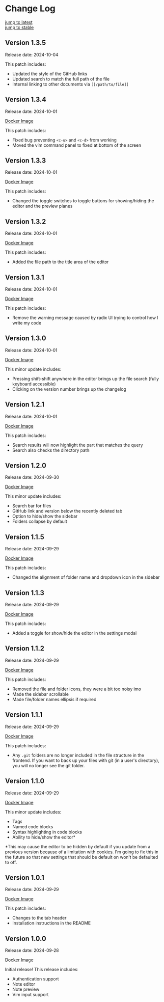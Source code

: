 # Change Log

[jump to latest](#version-134)<br>
[jump to stable](#version-134)

## Version 1.3.5

Release date: 2024-10-04

This patch includes:

- Updated the style of the GitHub links
- Updated search to match the full path of the file
- Internal linking to other documents via `[[/path/to/file]]`

## Version 1.3.4

Release date: 2024-10-01

[Docker Image](https://github.com/wuguishifu/tungsten/pkgs/container/tungsten/282660691?tag=1.3.4)

This patch includes:

- Fixed bug preventing `<c-u>` and `<c-d>` from working
- Moved the vim command panel to fixed at bottom of the screen

## Version 1.3.3

Release date: 2024-10-01

[Docker Image](https://github.com/wuguishifu/tungsten/pkgs/container/tungsten/282161492?tag=1.3.3)

This patch includes:

- Changed the toggle switches to toggle buttons for showing/hiding the editor and the preview planes

## Version 1.3.2

Release date: 2024-10-01

[Docker Image](https://github.com/wuguishifu/tungsten/pkgs/container/tungsten/282149269?tag=1.3.2)

This patch includes:

- Added the file path to the title area of the editor

## Version 1.3.1

Release date: 2024-10-01

[Docker Image](https://github.com/wuguishifu/tungsten/pkgs/container/tungsten/282135101?tag=1.3.1)

This patch includes:

- Remove the warning message caused by radix UI trying to control how I write my code

## Version 1.3.0

Release date: 2024-10-01

[Docker Image](https://github.com/wuguishifu/tungsten/pkgs/container/tungsten/282125111?tag=1.3.0)

This minor update includes:

- Pressing shift-shift anywhere in the editor brings up the file search (fully keyboard accessible)
- Clicking on the version number brings up the changelog

## Version 1.2.1

Release date: 2024-10-01

[Docker Image](https://github.com/wuguishifu/tungsten/pkgs/container/tungsten/282079236?tag=1.2.1)

This patch includes:

- Search results will now highlight the part that matches the query
- Search also checks the directory path

## Version 1.2.0

Release date: 2024-09-30

[Docker Image](https://github.com/wuguishifu/tungsten/pkgs/container/tungsten/282016484?tag=1.2.0)

This minor update includes:

- Search bar for files
- GitHub link and version below the recently deleted tab
- Option to hide/show the sidebar
- Folders collapse by default

## Version 1.1.5

Release date: 2024-09-29

[Docker Image](https://github.com/wuguishifu/tungsten/pkgs/container/tungsten/281310791?tag=1.1.5)

This patch includes:

- Changed the alignment of folder name and dropdown icon in the sidebar

## Version 1.1.3

Release date: 2024-09-29

[Docker Image](https://github.com/wuguishifu/tungsten/pkgs/container/tungsten/281305305?tag=1.1.3)

This patch includes:

- Added a toggle for show/hide the editor in the settings modal

## Version 1.1.2

Release date: 2024-09-29

[Docker Image](https://github.com/wuguishifu/tungsten/pkgs/container/tungsten/281304075?tag=1.1.2)

This patch includes:

- Removed the file and folder icons, they were a bit too noisy imo
- Made the sidebar scrollable
- Made file/folder names ellipsis if required

## Version 1.1.1

Release date: 2024-09-29

[Docker Image](https://github.com/wuguishifu/tungsten/pkgs/container/tungsten/281248276?tag=1.1.1)

This patch includes:

- Any `.git` folders are no longer included in the file structure in the frontend. If you want to back up your files with git (in a user's directory), you will no longer see the git folder.

## Version 1.1.0

Release date: 2024-09-29

[Docker Image](https://github.com/wuguishifu/tungsten/pkgs/container/tungsten/281214000?tag=1.1.0)

This minor update includes:

- Tags
- Named code blocks
- Syntax highlighting in code blocks
- Ability to hide/show the editor*

\*This may cause the editor to be hidden by default if you update from a previous version because of a limitation with cookies. I'm going to fix this in the future so that new settings that should be default on won't be defaulted to off.

## Version 1.0.1

Release date: 2024-09-29

[Docker Image](https://github.com/wuguishifu/tungsten/pkgs/container/tungsten/281106134?tag=1.0.1)

This patch includes:

- Changes to the tab header
- Installation instructions in the README

## Version 1.0.0

Release date: 2024-09-28

[Docker Image](https://github.com/wuguishifu/tungsten/pkgs/container/tungsten/280922869?tag=1.0.0)

Initial release! This release includes:

- Authentication support
- Note editor
- Note preview
- Vim input support
